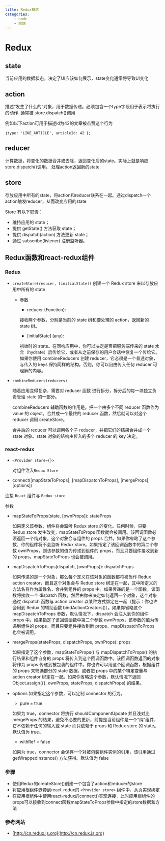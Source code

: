 ```yaml
---
title: Redux概念
categories:
    - node
    - 前端
---
```


# Redux

## state
当前应用的数据状态，决定了UI应该如何展示，state变化通常将导致UI变化

## action
描述“发生了什么的”对象，用于数据传递。必须包含一个type字段用于表示将执行的动作.
通常被 store.dispatch()调用

例如以下action可用于描述id为42的文章被点赞这个行为
```
｛type: 'LIKE_ARTICLE', articleId: 42 };
```

## reducer
计算数据，将变化的数据合并或去除，返回变化后的state。实际上就是响应store.dispatch()调用。
处理action返回新的state

## store
存放应用中所有的state，将action和reducer联系在一起。通过dispatch一个action触发reducer，从而改变应用的state

Store 有以下职责：
* 维持应用的 state；
* 提供 getState() 方法获取 state；
* 提供 dispatch(action) 方法更新 state；
* 通过 subscribe(listener) 注册监听器。

## Redux函数和react-redux组件

### Redux
* `createStore(reducer, [initialState])` 创建一个 Redux store 来以存放应用中所有的 state　　
    - 参数
        - reducer (Function):

        接收两个参数，分别是当前的 state 树和要处理的 action，返回新的 state 树。

        - [initialState] (any):

        初始时的 state。在同构应用中，你可以决定是否把服务端传来的 state 水合（hydrate）后传给它，或者从之前保存的用户会话中恢复一个传给它。如果你使用 combineReducers 创建 reducer，它必须是一个普通对象，与传入的 keys 保持同样的结构。否则，你可以自由传入任何 reducer 可理解的内容。

* `combineReducers(reducers)`

    随着应用变得复杂，需要对 reducer 函数 进行拆分，拆分后的每一块独立负责管理 state 的一部分。

    combineReducers 辅助函数的作用是，把一个由多个不同 reducer 函数作为 value 的 object，合并成一个最终的 reducer 函数，然后就可以对这个 reducer 调用 createStore。

    合并后的 reducer 可以调用各个子 reducer，并把它们的结果合并成一个 state 对象。state 对象的结构由传入的多个 reducer 的 key 决定。

### react-redux

* ``<Provider store={}>``

    对组件注入`Redux Store`

* connect([mapStateToProps], [mapDispatchToProps], [mergeProps], [options])

 连接 `React` 组件与 `Redux store`

 参数
 * mapStateToProps(state, [ownProps]): stateProps

     如果定义该参数，组件将会监听 Redux store 的变化。任何时候，只要 Redux store 发生改变，mapStateToProps 函数就会被调用。该回调函数必须返回一个纯对象，这个对象会与组件的 props 合并。如果你省略了这个参数，你的组件将不会监听 Redux store。如果指定了该回调函数中的第二个参数 ownProps，则该参数的值为传递到组件的 props，而且只要组件接收到新的 props，mapStateToProps 也会被调用。

 * mapDispatchToProps(dispatch, [ownProps]): dispatchProps

    如果传递的是一个对象，那么每个定义在该对象的函数都将被当作 Redux action creator，而且这个对象会与 Redux store 绑定在一起，其中所定义的方法名将作为属性名，合并到组件的 props 中。如果传递的是一个函数，该函数将接收一个 dispatch 函数，然后由你来决定如何返回一个对象，这个对象通过 dispatch 函数与 action creator 以某种方式绑定在一起（提示：你也许会用到 Redux 的辅助函数 bindActionCreators()）。如果你省略这个 mapDispatchToProps 参数，默认情况下，dispatch 会注入到你的组件 props 中。如果指定了该回调函数中第二个参数 ownProps，该参数的值为传递到组件的 props，而且只要组件接收到新 props，mapDispatchToProps 也会被调用。

 * mergeProps(stateProps, dispatchProps, ownProps): props

    如果指定了这个参数，mapStateToProps() 与 mapDispatchToProps() 的执行结果和组件自身的 props 将传入到这个回调函数中。该回调函数返回的对象将作为 props 传递到被包装的组件中。你也许可以用这个回调函数，根据组件的 props 来筛选部分的 state 数据，或者把 props 中的某个特定变量与 action creator 绑定在一起。如果你省略这个参数，默认情况下返回 Object.assign({}, ownProps, stateProps, dispatchProps) 的结果。

 * options 如果指定这个参数，可以定制 connector 的行为。

     * pure = true

     如果为 true，connector 将执行 shouldComponentUpdate 并且浅对比 mergeProps 的结果，避免不必要的更新，前提是当前组件是一个“纯”组件，它不依赖于任何的输入或 state 而只依赖于 props 和 Redux store 的 state。默认值为 true。

     * withRef = false

     如果为 true，connector 会保存一个对被包装组件实例的引用，该引用通过 getWrappedInstance() 方法获得。默认值为 false



### 步骤


* 使用Redux的createStore()创建一个包含了action和reducer的store
* 将应用根组件嵌套到react-redux的 ``<Provider store>`` 组件中，从页实现绑定
* 在应用根组件中使用react-redux的connect()实现连接，此时应用根组件的props可以接收到connect函数mapStateToProps参数中指定的store数据和方法


### 参考网站

* [http://cn.redux.js.org](http://cn.redux.js.org)
